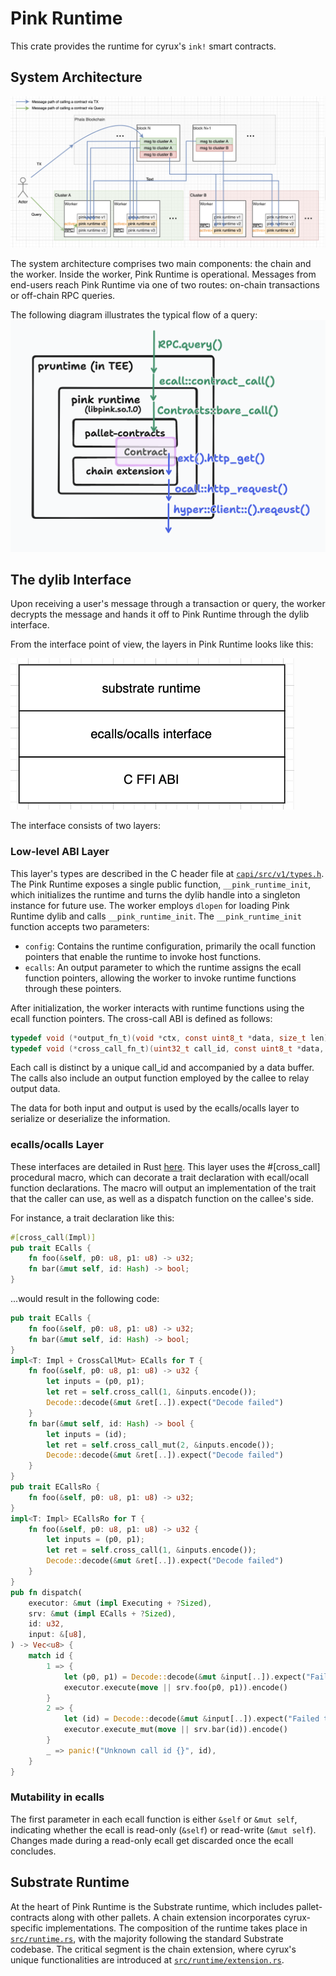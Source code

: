 # Pink Runtime

This crate provides the runtime for cyrux's `ink!` smart contracts.

## System Architecture

![Overview of the System Architecture](assets/graph-overview.png)

The system architecture comprises two main components: the chain and the worker. Inside the worker, Pink Runtime is operational. Messages from end-users reach Pink Runtime via one of two routes: on-chain transactions or off-chain RPC queries.

The following diagram illustrates the typical flow of a query:
![Sequence of a Query Flow](assets/query-flow.png)

## The dylib Interface

Upon receiving a user's message through a transaction or query, the worker decrypts the message and hands it off to Pink Runtime through the dylib interface.

From the interface point of view, the layers in Pink Runtime looks like this:

![Alt text](assets/runtime-stack.png)

The interface consists of two layers:

### Low-level ABI Layer

This layer's types are described in the C header file at [`capi/src/v1/types.h`](../capi/src/v1/types.h).
The Pink Runtime exposes a single public function, `__pink_runtime_init`, which initializes the runtime and turns the dylib handle into a singleton instance for future use. The worker employs `dlopen` for loading Pink Runtime dylib and calls `__pink_runtime_init`. The `__pink_runtime_init` function accepts two parameters:

-   `config`: Contains the runtime configuration, primarily the ocall function pointers that enable the runtime to invoke host functions.
-   `ecalls`: An output parameter to which the runtime assigns the ecall function pointers, allowing the worker to invoke runtime functions through these pointers.

After initialization, the worker interacts with runtime functions using the ecall function pointers. The cross-call ABI is defined as follows:

```c
typedef void (*output_fn_t)(void *ctx, const uint8_t *data, size_t len);
typedef void (*cross_call_fn_t)(uint32_t call_id, const uint8_t *data, size_t len, void *ctx, output_fn_t output);
```

Each call is distinct by a unique call_id and accompanied by a data buffer. The calls also include an output function employed by the callee to relay output data.

The data for both input and output is used by the ecalls/ocalls layer to serialize or deserialize the information.

### ecalls/ocalls Layer

These interfaces are detailed in Rust [here](../capi/src/v1/mod.rs). This layer uses the #[cross_call] procedural macro, which can decorate a trait declaration with ecall/ocall function declarations. The macro will output an implementation of the trait that the caller can use, as well as a dispatch function on the callee's side.

For instance, a trait declaration like this:

```rust
#[cross_call(Impl)]
pub trait ECalls {
    fn foo(&self, p0: u8, p1: u8) -> u32;
    fn bar(&mut self, id: Hash) -> bool;
}
```

...would result in the following code:

```rust
pub trait ECalls {
    fn foo(&self, p0: u8, p1: u8) -> u32;
    fn bar(&mut self, id: Hash) -> bool;
}
impl<T: Impl + CrossCallMut> ECalls for T {
    fn foo(&self, p0: u8, p1: u8) -> u32 {
        let inputs = (p0, p1);
        let ret = self.cross_call(1, &inputs.encode());
        Decode::decode(&mut &ret[..]).expect("Decode failed")
    }
    fn bar(&mut self, id: Hash) -> bool {
        let inputs = (id);
        let ret = self.cross_call_mut(2, &inputs.encode());
        Decode::decode(&mut &ret[..]).expect("Decode failed")
    }
}
pub trait ECallsRo {
    fn foo(&self, p0: u8, p1: u8) -> u32;
}
impl<T: Impl> ECallsRo for T {
    fn foo(&self, p0: u8, p1: u8) -> u32 {
        let inputs = (p0, p1);
        let ret = self.cross_call(1, &inputs.encode());
        Decode::decode(&mut &ret[..]).expect("Decode failed")
    }
}
pub fn dispatch(
    executor: &mut (impl Executing + ?Sized),
    srv: &mut (impl ECalls + ?Sized),
    id: u32,
    input: &[u8],
) -> Vec<u8> {
    match id {
        1 => {
            let (p0, p1) = Decode::decode(&mut &input[..]).expect("Failed to decode args");
            executor.execute(move || srv.foo(p0, p1)).encode()
        }
        2 => {
            let (id) = Decode::decode(&mut &input[..]).expect("Failed to decode args");
            executor.execute_mut(move || srv.bar(id)).encode()
        }
        _ => panic!("Unknown call id {}", id),
    }
}
```

### Mutability in ecalls

The first parameter in each ecall function is either `&self` or `&mut self`, indicating whether the ecall is read-only (`&self`) or read-write (`&mut self`). Changes made during a read-only ecall get discarded once the ecall concludes.

## Substrate Runtime

At the heart of Pink Runtime is the Substrate runtime, which includes pallet-contracts along with other pallets. A chain extension incorporates cyrux-specific implementations. The composition of the runtime takes place in [`src/runtime.rs`](src/runtime.rs), with the majority following the standard Substrate codebase. The critical segment is the chain extension, where cyrux's unique functionalities are introduced at [`src/runtime/extension.rs`](src/runtime/extension.rs).
